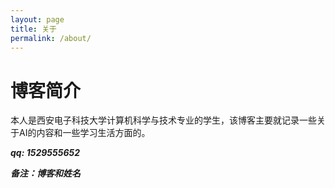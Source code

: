 ```yaml
---
layout: page
title: 关于
permalink: /about/
---
```


# 博客简介

本人是西安电子科技大学计算机科学与技术专业的学生，该博客主要就记录一些关于AI的内容和一些学习生活方面的。

***qq: 1529555652*** 

***备注：博客和姓名***
